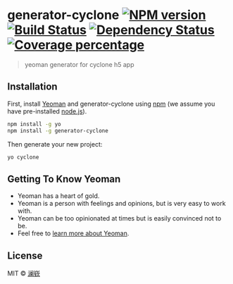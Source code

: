 # generator-cyclone [![NPM version][npm-image]][npm-url] [![Build Status][travis-image]][travis-url] [![Dependency Status][daviddm-image]][daviddm-url] [![Coverage percentage][coveralls-image]][coveralls-url]
> yeoman generator for cyclone h5 app

## Installation

First, install [Yeoman](http://yeoman.io) and generator-cyclone using [npm](https://www.npmjs.com/) (we assume you have pre-installed [node.js](https://nodejs.org/)).

```bash
npm install -g yo
npm install -g generator-cyclone
```

Then generate your new project:

```bash
yo cyclone
```

## Getting To Know Yeoman

 * Yeoman has a heart of gold.
 * Yeoman is a person with feelings and opinions, but is very easy to work with.
 * Yeoman can be too opinionated at times but is easily convinced not to be.
 * Feel free to [learn more about Yeoman](http://yeoman.io/).

## License

MIT © [澜嵚](http://shaozj.github.io/)


[npm-image]: https://badge.fury.io/js/generator-cyclone.svg
[npm-url]: https://npmjs.org/package/generator-cyclone
[travis-image]: https://travis-ci.org/shaozj/generator-cyclone.svg?branch=master
[travis-url]: https://travis-ci.org/shaozj/generator-cyclone
[daviddm-image]: https://david-dm.org/shaozj/generator-cyclone.svg?theme=shields.io
[daviddm-url]: https://david-dm.org/shaozj/generator-cyclone
[coveralls-image]: https://coveralls.io/repos/shaozj/generator-cyclone/badge.svg
[coveralls-url]: https://coveralls.io/r/shaozj/generator-cyclone
